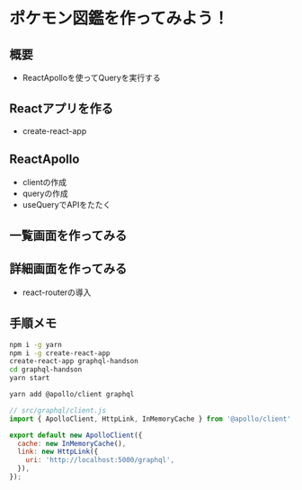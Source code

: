 # ポケモン図鑑を作ってみよう！

## 概要

- ReactApolloを使ってQueryを実行する

## Reactアプリを作る

- create-react-app

## ReactApollo

- clientの作成
- queryの作成
- useQueryでAPIをたたく

## 一覧画面を作ってみる

## 詳細画面を作ってみる

- react-routerの導入

## 手順メモ

```sh
npm i -g yarn
npm i -g create-react-app
create-react-app graphql-handson
cd graphql-handson
yarn start
```

```sh
yarn add @apollo/client graphql
```

```js
// src/graphql/client.js
import { ApolloClient, HttpLink, InMemoryCache } from '@apollo/client';

export default new ApolloClient({
  cache: new InMemoryCache(),
  link: new HttpLink({
    uri: 'http://localhost:5000/graphql',
  }),
});
```

